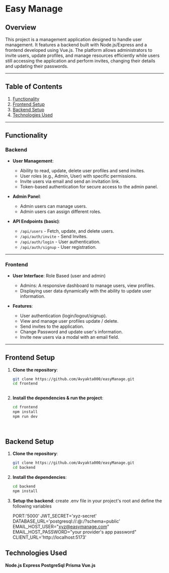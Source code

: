 # Easy Manage

## Overview

This project is a management application designed to handle user management. It features a backend built with Node.js/Express and a frontend developed using Vue.js. The platform allows administrators to invite users, update profiles, and manage resources efficiently while users still accessing the application and perform invites, changing their details and updating their passwords.

---

## Table of Contents

1. [Functionality](#functionality)
2. [Frontend Setup](#frontend-setup)
3. [Backend Setup](#backend-setup)
4. [Technologies Used](#technologies-used)

---

## Functionality

### Backend

- **User Management**: 
  - Ability to read, update, delete user profiles and send invites.
  - User roles (e.g., Admin, User) with specific permissions.
  - Invite users via email and send an invitation link.
  - Token-based authentication for secure access to the admin panel.
  
- **Admin Panel**:
  - Admin users can manage users.
  - Admin users can assign different roles.
  
- **API Endpoints (basic)**:
  - `/api/users` - Fetch, update, and delete users.
  - `/api/auth/invite` - Send Invites.
  - `/api/auth/login` - User authentication.
  - `/api/auth/signup` - User registration.

---

### Frontend

- **User Interface**: Role Based (user and admin)
  - Admins: A responsive dashboard to manage users, view profiles.
  - Displaying user data dynamically with the ability to update user information.
  
- **Features**:
  - User authentication (login/logout/signup).
  - View and manage user profiles update / delete.
  - Send invites to the application.
  - Change Password and update user's information.
  - Invite new users via a modal with an email field.

---

## Frontend Setup

1. **Clone the repository**:
   ```bash
   git clone https://github.com/Avyakta000/easyManage.git
   cd frontend
  
2. **Install the dependencies & run the project**:
   ```bash
   cd frontend
   npm install
   npm run dev
  
  

## Backend Setup

1. **Clone the repository**:
   ```bash
   git clone https://github.com/Avyakta000/easyManage.git
   cd backend

2. **Install the dependencies**:
   ```bash
   cd backend
   npm install

3. **Setup the backend**:
   create .env file in your project's root and define the following variables

   PORT:'5000'
   JWT_SECRET='xyz-secret'
   DATABASE_URL='postgresql://<username>:<password>@<host>:<port>/<database>?schema=public'
   EMAIL_HOST_USER="xyz@easymanage.com"
   EMAIL_HOST_PASSWORD="your provider's app password"
   CLIENT_URL='http://localhost:5173'

## Technologies Used
   **Node.js Express PostgreSql Prisma Vue.js**




